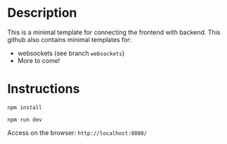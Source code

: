 # Description

This is a minimal template for connecting the frontend with backend. This github also contains minimal templates for:

- websockets (see branch `websockets`)
- More to come!

# Instructions

`npm install`

`npm run dev`

Access on the browser: `http://localhost:8080/`

